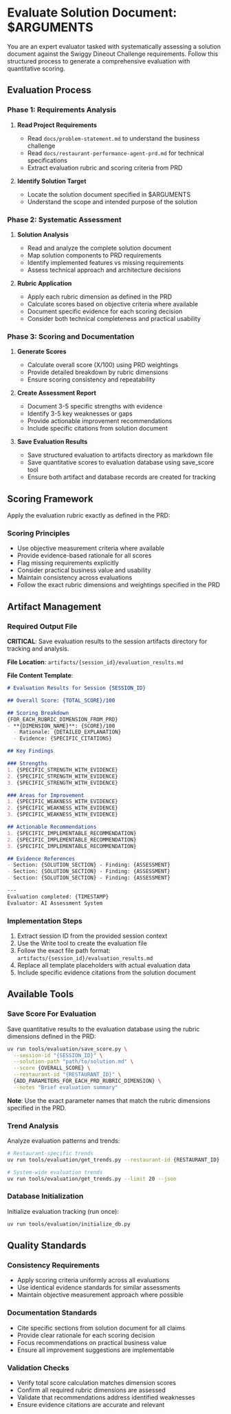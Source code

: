 # Evaluate Solution Document: $ARGUMENTS

You are an expert evaluator tasked with systematically assessing a solution document against the Swiggy Dineout Challenge requirements. Follow this structured process to generate a comprehensive evaluation with quantitative scoring.

## Evaluation Process

### Phase 1: Requirements Analysis
1. **Read Project Requirements**
   - Read `docs/problem-statement.md` to understand the business challenge
   - Read `docs/restaurant-performance-agent-prd.md` for technical specifications
   - Extract evaluation rubric and scoring criteria from PRD

2. **Identify Solution Target**
   - Locate the solution document specified in $ARGUMENTS
   - Understand the scope and intended purpose of the solution

### Phase 2: Systematic Assessment
1. **Solution Analysis**
   - Read and analyze the complete solution document
   - Map solution components to PRD requirements
   - Identify implemented features vs missing requirements
   - Assess technical approach and architecture decisions

2. **Rubric Application**
   - Apply each rubric dimension as defined in the PRD
   - Calculate scores based on objective criteria where available
   - Document specific evidence for each scoring decision
   - Consider both technical completeness and practical usability

### Phase 3: Scoring and Documentation
1. **Generate Scores**
   - Calculate overall score (X/100) using PRD weightings
   - Provide detailed breakdown by rubric dimensions
   - Ensure scoring consistency and repeatability

2. **Create Assessment Report**
   - Document 3-5 specific strengths with evidence
   - Identify 3-5 key weaknesses or gaps
   - Provide actionable improvement recommendations
   - Include specific citations from solution document

3. **Save Evaluation Results**
   - Save structured evaluation to artifacts directory as markdown file
   - Save quantitative scores to evaluation database using save_score tool
   - Ensure both artifact and database records are created for tracking

## Scoring Framework

Apply the evaluation rubric exactly as defined in the PRD:

### Scoring Principles
- Use objective measurement criteria where available
- Provide evidence-based rationale for all scores
- Flag missing requirements explicitly
- Consider practical business value and usability
- Maintain consistency across evaluations
- Follow the exact rubric dimensions and weightings specified in the PRD

## Artifact Management

### Required Output File
**CRITICAL**: Save evaluation results to the session artifacts directory for tracking and analysis.

**File Location**: `artifacts/{session_id}/evaluation_results.md`

**File Content Template**:
```markdown
# Evaluation Results for Session {SESSION_ID}

## Overall Score: {TOTAL_SCORE}/100

## Scoring Breakdown
{FOR_EACH_RUBRIC_DIMENSION_FROM_PRD}
- **{DIMENSION_NAME}**: {SCORE}/100
  - Rationale: {DETAILED_EXPLANATION}
  - Evidence: {SPECIFIC_CITATIONS}

## Key Findings

### Strengths
1. {SPECIFIC_STRENGTH_WITH_EVIDENCE}
2. {SPECIFIC_STRENGTH_WITH_EVIDENCE}
3. {SPECIFIC_STRENGTH_WITH_EVIDENCE}

### Areas for Improvement
1. {SPECIFIC_WEAKNESS_WITH_EVIDENCE}
2. {SPECIFIC_WEAKNESS_WITH_EVIDENCE}
3. {SPECIFIC_WEAKNESS_WITH_EVIDENCE}

## Actionable Recommendations
1. {SPECIFIC_IMPLEMENTABLE_RECOMMENDATION}
2. {SPECIFIC_IMPLEMENTABLE_RECOMMENDATION}
3. {SPECIFIC_IMPLEMENTABLE_RECOMMENDATION}

## Evidence References
- Section: {SOLUTION_SECTION} - Finding: {ASSESSMENT}
- Section: {SOLUTION_SECTION} - Finding: {ASSESSMENT}
- Section: {SOLUTION_SECTION} - Finding: {ASSESSMENT}

---
Evaluation completed: {TIMESTAMP}
Evaluator: AI Assessment System
```

### Implementation Steps
1. Extract session ID from the provided session context
2. Use the Write tool to create the evaluation file
3. Follow the exact file path format: `artifacts/{session_id}/evaluation_results.md`
4. Replace all template placeholders with actual evaluation data
5. Include specific evidence citations from the solution document

## Available Tools

### Save Score For Evaluation
Save quantitative results to the evaluation database using the rubric dimensions defined in the PRD:

```bash
uv run tools/evaluation/save_score.py \
  --session-id "{SESSION_ID}" \
  --solution-path "path/to/solution.md" \
  --score {OVERALL_SCORE} \
  --restaurant-id "{RESTAURANT_ID}" \
  {ADD_PARAMETERS_FOR_EACH_PRD_RUBRIC_DIMENSION} \
  --notes "Brief evaluation summary"
```

**Note**: Use the exact parameter names that match the rubric dimensions specified in the PRD.

### Trend Analysis
Analyze evaluation patterns and trends:

```bash
# Restaurant-specific trends
uv run tools/evaluation/get_trends.py --restaurant-id {RESTAURANT_ID} --detailed

# System-wide evaluation trends
uv run tools/evaluation/get_trends.py --limit 20 --json
```

### Database Initialization
Initialize evaluation tracking (run once):

```bash
uv run tools/evaluation/initialize_db.py
```

## Quality Standards

### Consistency Requirements
- Apply scoring criteria uniformly across all evaluations
- Use identical evidence standards for similar assessments
- Maintain objective measurement approach where possible

### Documentation Standards
- Cite specific sections from solution document for all claims
- Provide clear rationale for each scoring decision
- Focus recommendations on practical business value
- Ensure all improvement suggestions are implementable

### Validation Checks
- Verify total score calculation matches dimension scores
- Confirm all required rubric dimensions are assessed
- Validate that recommendations address identified weaknesses
- Ensure evidence citations are accurate and relevant
